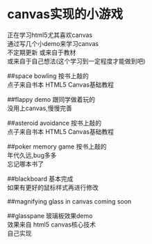 canvas实现的小游戏
===================

正在学习html5尤其喜欢canvas<br/>
通过写几个小demo来学习canvas <br/>
不定期更新 或来自于教材<br/>
或来自于自己想法(这个学习到一定程度才能做到吧)

##space bowling
按书上敲的<br/>
点子来自书本 HTML5 Canvas基础教程

##flappy demo
跟同学做着玩的 <br/>
没用上canvas,慢慢完善

##asteroid avoidance
按书上敲的<br/>
点子来自书本 HTML5 Canvas基础教程

##poker memory game
按书上敲的<br/>
年代久远,bug多多<br/>
忘记哪本书了

##blackboard
基本完成<br/>
如果有更好的鼠标样式再进行修改

##magnifying glass in canvas
coming soon

##glasspane
玻璃板效果demo<br/>
效果来自 html5 canvas核心技术<br/>
自己实现


